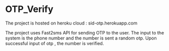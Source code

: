 # OTP_Verify


The project is hosted on heroku cloud : sid-otp.herokuapp.com

The project uses Fast2sms API for sending OTP to the user.
The input to the system is the phone number and the number is sent a random otp.
Upon successful input of otp , the number is verified.


